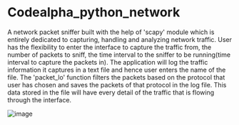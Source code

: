 # Codealpha_python_network


A network packet sniffer built with the help of 'scapy' module which is entirely dedicated to capturing, handling and analyzing network traffic. User has the flexibility to enter the interface to capture the traffic from, the number of packets to sniff, the time interval to the sniffer to be running(time interval to capture the packets in). The application will log the traffic information it captures in a text file and hence user enters the name of the file. The 'packet_lo' function filters the packets based on the protocol that user has chosen and saves the packets of that protocol in the log file. This data stored in the file will have every detail of the traffic that is flowing through the interface.

![image](https://github.com/charushj/Codealpha_python_network/assets/89185965/298da7f0-8884-4a0d-84b9-511b8b350d51)
